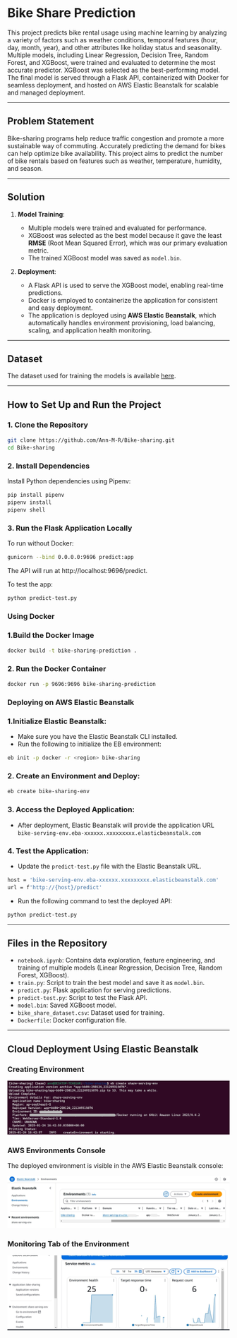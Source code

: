 # Bike Share Prediction
This project predicts bike rental usage using machine learning by analyzing a variety of factors such as weather conditions, temporal features (hour, day, month, year), and other attributes like holiday status and seasonality. Multiple models, including Linear Regression, Decision Tree, Random Forest, and XGBoost, were trained and evaluated to determine the most accurate predictor. XGBoost was selected as the best-performing model. The final model is served through a Flask API, containerized with Docker for seamless deployment, and hosted on AWS Elastic Beanstalk for scalable and managed deployment.

---

## Problem Statement

Bike-sharing programs help reduce traffic congestion and promote a more sustainable way of commuting. Accurately predicting the demand for bikes can help optimize bike availability. This project aims to predict the number of bike rentals based on features such as weather, temperature, humidity, and season.

---

## Solution

1. **Model Training**:
   - Multiple models were trained and evaluated for performance.
   - XGBoost was selected as the best model because it gave the least **RMSE** (Root Mean Squared Error), which was our primary evaluation metric.
   - The trained XGBoost model was saved as `model.bin`.

2. **Deployment**:
   - A Flask API is used to serve the XGBoost model, enabling real-time predictions.
   - Docker is employed to containerize the application for consistent and easy deployment.
   - The application is deployed using **AWS Elastic Beanstalk**, which automatically handles environment provisioning, load balancing, scaling, and application health monitoring.

---

## Dataset

The dataset used for training the models is available [here](https://www.kaggle.com/datasets/hmavrodiev/london-bike-sharing-dataset/data).  

---

## How to Set Up and Run the Project

### 1. Clone the Repository
```bash
git clone https://github.com/Ann-M-R/Bike-sharing.git
cd Bike-sharing
```

### 2. Install Dependencies

Install Python dependencies using Pipenv:
```bash
pip install pipenv
pipenv install
pipenv shell
```

### 3. Run the Flask Application Locally

To run without Docker:
```bash
gunicorn --bind 0.0.0.0:9696 predict:app
```

The API will run at http://localhost:9696/predict.

To test the app:
```bash
python predict-test.py
```

### Using Docker

### 1.Build the Docker Image
```bash
docker build -t bike-sharing-prediction .
```

### 2. Run the Docker Container
```bash
docker run -p 9696:9696 bike-sharing-prediction
```

### Deploying on AWS Elastic Beanstalk

### 1.Initialize Elastic Beanstalk:
   - Make sure you have the Elastic Beanstalk CLI installed.
   - Run the following to initialize the EB environment:
```bash
eb init -p docker -r <region> bike-sharing
```

### 2. Create an Environment and Deploy:
```bash
eb create bike-sharing-env
```

### 3. Access the Deployed Application:
   - After deployment, Elastic Beanstalk will provide the application URL `bike-serving-env.eba-xxxxxx.xxxxxxxxx.elasticbeanstalk.com`

### 4. Test the Application:
   - Update the `predict-test.py` file with the Elastic Beanstalk URL.
```bash
host = 'bike-serving-env.eba-xxxxxx.xxxxxxxxx.elasticbeanstalk.com'
url = f'http://{host}/predict'
```

   - Run the following command to test the deployed API:
```bash
python predict-test.py
```

---


## Files in the Repository

- `notebook.ipynb`: Contains data exploration, feature engineering, and training of multiple models (Linear Regression, Decision Tree, Random Forest, XGBoost).
- `train.py`: Script to train the best model and save it as `model.bin`.
- `predict.py`: Flask application for serving predictions.
- `predict-test.py`: Script to test the Flask API.
- `model.bin`: Saved XGBoost model.
- `bike_share_dataset.csv`: Dataset used for training.
- `Dockerfile`: Docker configuration file.
---


## Cloud Deployment Using Elastic Beanstalk

### Creating Environment  

![Creating Environment](screenshots/deploy.jpg)  

### AWS Environments Console  
The deployed environment is visible in the AWS Elastic Beanstalk console:  

![AWS Environments Console](screenshots/console.jpg)  

### Monitoring Tab of the Environment  

![Monitoring Tab](screenshots/metrics.jpg)  






